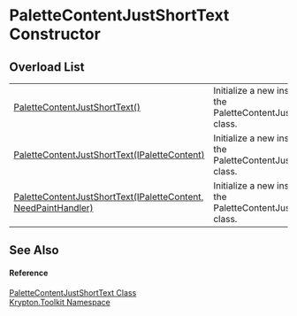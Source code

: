 # PaletteContentJustShortText Constructor


## Overload List
<table>
<tr>
<td><a href="3fbec2c6-7e30-0008-3f35-917c7c687d74.md">PaletteContentJustShortText()</a></td>
<td>Initialize a new instance of the PaletteContentJustShortText class.</td></tr>
<tr>
<td><a href="16058b5f-b5ee-05da-6e2f-62dcfe1f2b6a.md">PaletteContentJustShortText(IPaletteContent)</a></td>
<td>Initialize a new instance of the PaletteContentJustShortText class.</td></tr>
<tr>
<td><a href="761b2fce-e8ee-8667-144d-cf62f75e7c04.md">PaletteContentJustShortText(IPaletteContent, NeedPaintHandler)</a></td>
<td>Initialize a new instance of the PaletteContentJustShortText class.</td></tr>
</table>

## See Also


#### Reference
<a href="0e0c90a3-3e73-7ba9-b556-35008096d90f.md">PaletteContentJustShortText Class</a>  
<a href="79d2eac2-21f4-54ff-7552-b20c33c30600.md">Krypton.Toolkit Namespace</a>  
